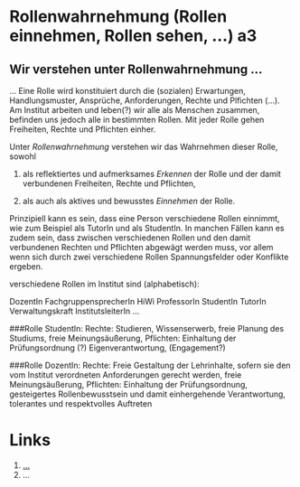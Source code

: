 <!---
   NAME - The NAME of this project is:
ethos

  FILE - The FILENAME of the current file is:
/a3.md

  CREATION - This project was CREATED on:
2017-01-28-16:15:00 UTC

  MODIFICATION - This project was last MODIFIED on:
2017-01-28-16:15:00 UTC

  VERSION - The current VERSION of this project is:
<git-commit-hash>-2017-01-28-16:15:00 UTC

  CREATOR(S) - This project was CREATED by:
Michael Czechowski, Martin Maga

  CONTACT - You can CONTACT the creator(s) or developer(s) of this project at:
E-Mail: mail@martinmaga.de

  COPYRIGHT - The COPYRIGHT holder of this project is:
COPYRIGHT (c) 2016 Martin Maga

  LICENSE - This project is LICENSED under the following license:
Martin Maga 2016 CC BY-SA 4.0 https://creativecommons.org

  SUBFILE – This is a SUBFILE! For more INFORMATION on this project go to:
/README.md
--->

# Rollenwahrnehmung (Rollen einnehmen, Rollen sehen, …) a3
## Wir verstehen unter Rollenwahrnehmung …
…
Eine Rolle wird konstituiert durch die (sozialen) Erwartungen, Handlungsmuster, Ansprüche, Anforderungen, Rechte und Plfichten (...). Am Institut arbeiten und leben(?) wir alle als Menschen zusammen, befinden uns jedoch alle in bestimmten Rollen.
Mit jeder Rolle gehen Freiheiten, Rechte und Pflichten einher.

Unter *Rollenwahrnehmung* verstehen wir das Wahrnehmen dieser Rolle, sowohl

1. als reflektiertes und aufmerksames *Erkennen* der Rolle und der damit verbundenen Freiheiten, Rechte und Pflichten,

2. als auch als aktives und bewusstes *Einnehmen* der Rolle.

Prinzipiell kann es sein, dass eine Person verschiedene Rollen einnimmt, wie zum Beispiel als TutorIn und als StudentIn. In manchen Fällen kann es zudem sein, dass zwischen verschiedenen Rollen und den damit verbundenen Rechten und Pflichten abgewägt werden muss, vor allem wenn sich durch zwei verschiedene Rollen Spannungsfelder oder Konflikte ergeben.

verschiedene Rollen im Institut sind (alphabetisch):

DozentIn
FachgruppensprecherIn
HiWi
ProfessorIn
StudentIn
TutorIn
Verwaltungskraft
InstitutsleiterIn
...


###Rolle StudentIn:
Rechte: Studieren, Wissenserwerb, freie Planung des Studiums, freie Meinungsäußerung,
Pflichten: Einhaltung der Prüfungsordnung (?) Eigenverantwortung, (Engagement?)

###Rolle DozentIn:
Rechte: Freie Gestaltung der Lehrinhalte, sofern sie den vom Institut verordneten Anforderungen gerecht werden, freie Meinungsäußerung,
Pflichten: Einhaltung der Prüfungsordnung, gesteigertes Rollenbewusstsein und damit einhergehende Verantwortung, tolerantes und respektvolles Auftreten



# Links
1. […](…)
2. …
